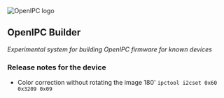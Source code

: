 ![OpenIPC logo][logo]

## OpenIPC Builder
_Experimental system for building OpenIPC firmware for known devices_


### Release notes for the device

- Color correction without rotating the image 180' `ipctool i2cset 0x60 0x3209 0x09`


[logo]: https://openipc.org/assets/openipc-logo-black.svg
